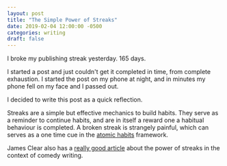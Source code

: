 ```yaml
---
layout: post
title: "The Simple Power of Streaks"
date: 2019-02-04 12:00:00 -0500
categories: writing
draft: false
---
```


I broke my publishing streak yesterday. 165 days. 

I started a post and just couldn't get it completed in time, from complete exhaustion. I started the post on my phone at night, and in minutes my phone fell on my face and I passed out. 

I decided to write this post as a quick reflection. 

Streaks are a simple but effective mechanics to build habits. They serve as a reminder to continue habits, and are in itself a reward one a habitual behaviour is completed. A broken streak is strangely painful, which can serves as a one time cue in the [atomic habits](http://www.atomichabits.com) framework. 

James Clear also has a [really good article](https://jamesclear.com/stop-procrastinating-seinfeld-strategy) about the power of streaks in the context of comedy writing. 